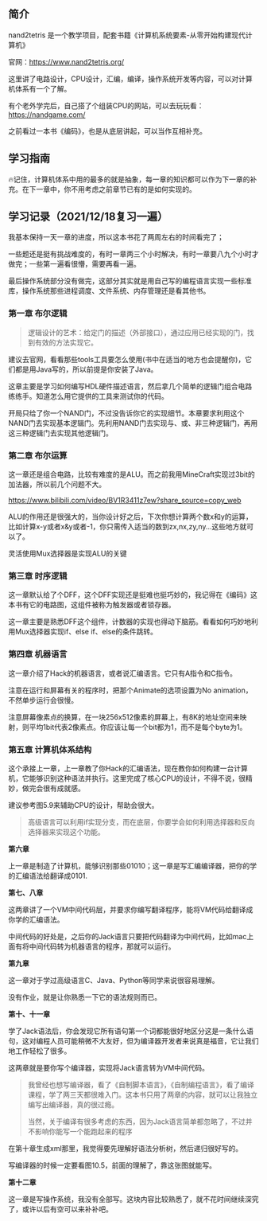 ## 简介

nand2tetris 是一个教学项目，配套书籍《计算机系统要素-从零开始构建现代计算机》

官网：https://www.nand2tetris.org/

这里讲了电路设计，CPU设计，汇编，编译，操作系统开发等内容，可以对计算机体系有一个了解。

有个老外学完后，自己搭了个组装CPU的网站，可以去玩玩看：https://nandgame.com/

之前看过一本书《编码》，也是从底层讲起，可以当作互相补充。

## 学习指南

🔥记住，计算机体系中用的最多的就是抽象，每一章的知识都可以作为下一章的补充。在下一章中，你不用考虑之前章节已有的是如何实现的。

## 学习记录（2021/12/18复习一遍）

我基本保持一天一章的进度，所以这本书花了两周左右的时间看完了；

一些题还是挺有挑战难度的，有时一章两三个小时解决，有时一章要八九个小时才做完；一些第一遍看很懵，需要再看一遍。

最后操作系统部分没有做完，这部分其实就是用自己写的编程语言实现一些标准库，操作系统那些进程调度、文件系统、内存管理还是看其他书。

### 第一章 布尔逻辑

> 逻辑设计的艺术：给定门的描述（外部接口），通过应用已经实现的门，找到有效的方法实现它。

建议去官网，看看那些tools工具要怎么使用(书中在适当的地方也会提醒你)，它们都是用Java写的，所以前提是你安装了Java。

这章主要是学习如何编写HDL硬件描述语言，然后拿几个简单的逻辑门组合电路练练手。知道怎么用它提供的工具来测试你的代码。

开局只给了你一个NAND门，不过没告诉你它的实现细节。本章要求利用这个NAND门去实现基本逻辑门。先利用NAND门去实现与、或、非三种逻辑门，再用这三种逻辑门去实现其他逻辑门。

### 第二章 布尔运算

这一章还是组合电路，比较有难度的是ALU。而之前我用MineCraft实现过3bit的加法器，所以前几个问题不大。

https://www.bilibili.com/video/BV1R3411z7ew?share_source=copy_web

ALU的作用还是很强大的，当你设计好之后，下次你想计算两个数x和y的运算，比如计算x-y或者x&y或者-1，你只需传入适当的数到zx,nx,zy,ny...这些地方就可以了。

灵活使用Mux选择器是实现ALU的关键

### 第三章 时序逻辑

这一章默认给了个DFF，这个DFF实现还是挺难也挺巧妙的，我记得在《编码》这本书有它的电路图，这组件被称为触发器或者锁存器。

这一章主要是熟悉DFF这个组件，计数器的实现也得动下脑筋。看看如何巧妙地利用Mux选择器实现if、else if、else的条件跳转。

### 第四章 机器语言

这一章介绍了Hack的机器语言，或者说汇编语言。它只有A指令和C指令。

注意在运行和屏幕有关的程序时，把那个Animate的选项设置为No animation，不然单步运行会很慢。

注意屏幕像素点的换算，在一块256x512像素的屏幕上，有8K的地址空间来映射，则平均1bit代表2像素点。你应该让每一个bit都为1，而不是每个byte为1。

### 第五章 计算机体系结构

这个承接上一章，上一章教了你Hack的汇编语法，现在教你如何构建一台计算机，它能够识别这种语法并执行。这里完成了核心CPU的设计，不得不说，很精妙，做完会很有成就感。

建议参考图5.9来辅助CPU的设计，帮助会很大。

> 高级语言可以利用if实现分支，而在底层，你要学会如何利用选择器和反向选择器来实现这个功能。

**第六章**

上一章是制造了计算机，能够识别那些01010；这一章是写汇编编译器，把你的学的汇编语法给翻译成0101.

**第七、八章**

这两章讲了一个VM中间代码层，并要求你编写翻译程序，能将VM代码给翻译成你学的汇编语法。

中间代码的好处是，之后你的Jack语言只要把代码翻译为中间代码，比如mac上面有将中间代码转为机器语言的程序，那就可以运行。

**第九章**

这一章对于学过高级语言C、Java、Python等同学来说很容易理解。

没有作业，就是让你熟悉一下它的语法规则而已。

**第十、十一章**

学了Jack语法后，你会发现它所有语句第一个词都能很好地区分这是一条什么语句，这对编程人员可能稍微不大友好，但为编译器开发者来说真是福音，它让我们地工作轻松了很多。

这两章就是要你写个编译器，实现将Jack语言转为VM中间代码。

> 我曾经也想写编译器，看了《自制脚本语言》，《自制编程语言》，看了编译课程，学了两三天都很难入门。这本书只用了两章的内容，就可以让我独立编写出编译器，真的很过瘾。
>
> 当然，关于编译有很多考虑的东西，因为Jack语言简单都忽略了，不过并不影响你能写一个能跑起来的程序

在第十章生成xml那里，我觉得要先理解好语法分析树，然后递归很好写的。

写编译器的时候一定要看图10.5，前面的理解了，靠这张图就能写。

**第十二章**

这一章是写操作系统，我没有全部写。这块内容比较熟悉了，就不花时间继续深究了，或许以后有空可以来补补吧。

